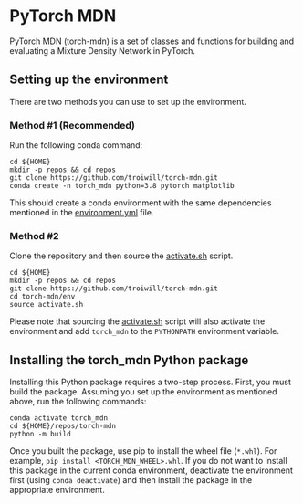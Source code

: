 # PyTorch MDN

PyTorch MDN (torch-mdn) is a set of classes and functions for building and evaluating a Mixture Density Network in PyTorch.

## Setting up the environment
There are two methods you can use to set up the environment.

### Method #1 (Recommended)
Run the following conda command:
```
cd ${HOME}
mkdir -p repos && cd repos
git clone https://github.com/troiwill/torch-mdn.git
conda create -n torch_mdn python=3.8 pytorch matplotlib
```
This should create a conda environment with the same dependencies mentioned in the [environment.yml](env/environment.yml) file.

### Method #2
Clone the repository and then source the [activate.sh](env/activate.sh) script.
```
cd ${HOME}
mkdir -p repos && cd repos
git clone https://github.com/troiwill/torch-mdn.git
cd torch-mdn/env
source activate.sh
```
Please note that sourcing the [activate.sh](env/activate.sh) script will also activate the environment and add `torch_mdn` to the `PYTHONPATH` environment variable.

## Installing the torch_mdn Python package

Installing this Python package requires a two-step process. First, you must build the package. Assuming you set up the environment as mentioned above, run the following commands:
```
conda activate torch_mdn
cd ${HOME}/repos/torch-mdn
python -m build
```

Once you built the package, use pip to install the wheel file (`*.whl`). For example, `pip install <TORCH_MDN_WHEEL>.whl`. If you do not want to install this package in the current conda environment, deactivate the environment first (using `conda deactivate`) and then install the package in the appropriate environment.
